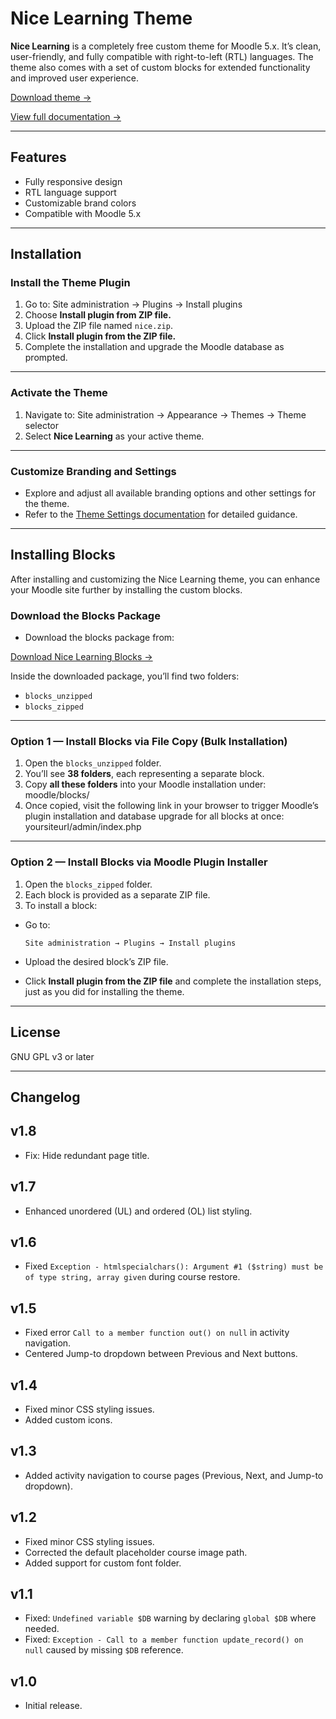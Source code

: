 # Nice Learning Theme

**Nice Learning** is a completely free custom theme for Moodle 5.x. It’s clean, user-friendly, and fully compatible with right-to-left (RTL) languages. The theme also comes with a set of custom blocks for extended functionality and improved user experience.

[Download theme →](https://moodle.org/plugins/theme_nice)

[View full documentation →](https://docs.nicelearning.org/getting-started/overview)

---

## Features

- Fully responsive design
- RTL language support
- Customizable brand colors
- Compatible with Moodle 5.x

---

## Installation

### Install the Theme Plugin

1. Go to: Site administration → Plugins → Install plugins
2. Choose **Install plugin from ZIP file.**
3. Upload the ZIP file named `nice.zip`.
4. Click **Install plugin from the ZIP file.**
5. Complete the installation and upgrade the Moodle database as prompted.

---

### Activate the Theme

1. Navigate to: Site administration → Appearance → Themes → Theme selector
2. Select **Nice Learning** as your active theme.

---

### Customize Branding and Settings

- Explore and adjust all available branding options and other settings for the theme.
- Refer to the [Theme Settings documentation](https://docs.nicelearning.org/theme-settings/general-settings) for detailed guidance.

---

## Installing Blocks

After installing and customizing the Nice Learning theme, you can enhance your Moodle site further by installing the custom blocks.

### Download the Blocks Package

- Download the blocks package from:

[Download Nice Learning Blocks →](https://docs.nicelearning.org/website/blocks.zip)

Inside the downloaded package, you’ll find two folders:

- `blocks_unzipped`
- `blocks_zipped`

---

### Option 1 — Install Blocks via File Copy (Bulk Installation)

1. Open the `blocks_unzipped` folder.
2. You’ll see **38 folders**, each representing a separate block.
3. Copy **all these folders** into your Moodle installation under: moodle/blocks/
4. Once copied, visit the following link in your browser to trigger Moodle’s plugin installation and database upgrade for all blocks at once: yoursiteurl/admin/index.php

---

### Option 2 — Install Blocks via Moodle Plugin Installer

1. Open the `blocks_zipped` folder.
2. Each block is provided as a separate ZIP file.
3. To install a block:
- Go to:
  
  ```
  Site administration → Plugins → Install plugins
  ```
- Upload the desired block’s ZIP file.
- Click **Install plugin from the ZIP file** and complete the installation steps, just as you did for installing the theme.

---

## License

GNU GPL v3 or later

---

## Changelog

## v1.8
- Fix: Hide redundant page title.
  
## v1.7
- Enhanced unordered (UL) and ordered (OL) list styling.

## v1.6
- Fixed `Exception - htmlspecialchars(): Argument #1 ($string) must be of type string, array given` during course restore.
  
## v1.5
- Fixed error `Call to a member function out() on null` in activity navigation.
- Centered Jump-to dropdown between Previous and Next buttons.
  
## v1.4
- Fixed minor CSS styling issues.
- Added custom icons.

## v1.3
- Added activity navigation to course pages (Previous, Next, and Jump-to dropdown).

## v1.2
- Fixed minor CSS styling issues.
- Corrected the default placeholder course image path.
- Added support for custom font folder.

## v1.1
- Fixed: `Undefined variable $DB` warning by declaring `global $DB` where needed.
- Fixed: `Exception - Call to a member function update_record() on null` caused by missing `$DB` reference.

## v1.0
- Initial release.
